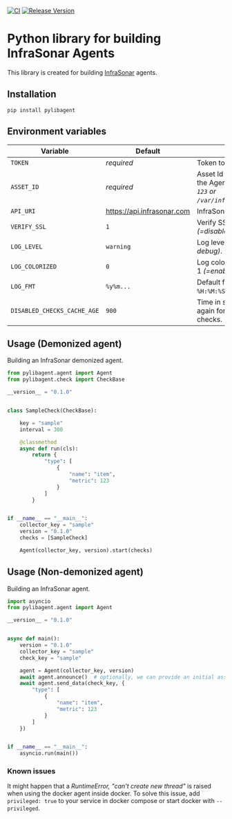 [![CI](https://github.com/infrasonar/python-libagent/workflows/CI/badge.svg)](https://github.com/infrasonar/python-libagent/actions)
[![Release Version](https://img.shields.io/github/release/infrasonar/python-libagent)](https://github.com/infrasonar/python-libagent/releases)

# Python library for building InfraSonar Agents

This library is created for building [InfraSonar](https://infrasonar.com) agents.

## Installation

```
pip install pylibagent
```

## Environment variables

Variable                    | Default                       | Description
----------------------------|-------------------------------|-------------------
`TOKEN`                     | _required_                    | Token to connect to.
`ASSET_ID`                  | _required_                    | Asset Id or file location where the Agent asset Id is stored _(e.g `123` or `/var/infrasonar/asset_id.json`)_.
`API_URI`                   | https://api.infrasonar.com    | InfraSonar API.
`VERIFY_SSL`                | `1`                           | Verify SSL certificate, 0 _(=disabled)_ or 1 _(=enabled)_.
`LOG_LEVEL`                 | `warning`                     | Log level _(error, warning, info, debug)_.
`LOG_COLORIZED`             | `0`                           | Log colorized, 0 _(=disabled)_ or 1 _(=enabled)_.
`LOG_FMT`                   | `%y%m...`                     | Default format is `%y%m%d %H:%M:%S`.
`DISABLED_CHECKS_CACHE_AGE` | `900`                         | Time in seconds before we poll again for reading the disabled checks.

## Usage (Demonized agent)

Building an InfraSonar demonized agent.

```python
from pylibagent.agent import Agent
from pylibagent.check import CheckBase

__version__ = "0.1.0"


class SampleCheck(CheckBase):

    key = "sample"
    interval = 300

    @classmethod
    async def run(cls):
        return {
            "type": [
                {
                    "name": "item",
                    "metric": 123
                }
            ]
        }


if __name__ == "__main__":
    collector_key = "sample"
    version = "0.1.0"
    checks = [SampleCheck]

    Agent(collector_key, version).start(checks)
```


## Usage (Non-demonized agent)

Building an InfraSonar agent.

```python
import asyncio
from pylibagent.agent import Agent

__version__ = "0.1.0"


async def main():
    version = "0.1.0"
    collector_key = "sample"
    check_key = "sample"

    agent = Agent(collector_key, version)
    await agent.announce()  # optionally, we can provide an initial asset name
    await agent.send_data(check_key, {
        "type": [
            {
                "name": "item",
                "metric": 123
            }
        ]
    })


if __name__ == "__main__":
    asyncio.run(main())
```


### Known issues

It might happen that a _RuntimeError, "can't create new thread"_ is raised when using the docker agent inside docker.
To solve this issue, add `privileged: true` to your service in docker compose or start docker with `--privileged`.